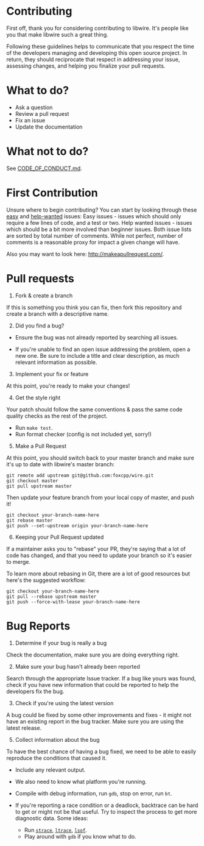 # Contributing

First off, thank you for considering contributing to libwire. It's people
like you that make libwire such a great thing.

Following these guidelines helps to communicate that you respect the time of
the developers managing and developing this open source project. In return,
they should reciprocate that respect in addressing your issue, assessing
changes, and helping you finalize your pull requests.

# What to do?

* Ask a question
* Review a pull request
* Fix an issue
* Update the documentation

# What **not** to do?

See [CODE_OF_CONDUCT.md](CODE_OF_CONDUCT.md).

# First Contribution

Unsure where to begin contributing? You can start by looking through
these [easy](https://github.com/foxcpp/wire/labels/easy) and
[help-wanted](https://github.com/foxcpp/wire/labels/help%20wanted) issues:
Easy issues - issues which should
only require a few lines of code, and a test or two. Help wanted issues -
issues which should be a bit more involved than beginner issues. Both issue
lists are sorted by total number of comments. While not perfect, number of
comments is a reasonable proxy for impact a given change will have.

Also you may want to look here: http://makeapullrequest.com/.

# Pull requests

1. Fork & create a branch

If this is something you think you can fix, then fork this repository and
create a branch with a descriptive name.

2. Did you find a bug?

* Ensure the bug was not already reported by searching all issues.

* If you're unable to find an open issue addressing the problem, open a new
  one. Be sure to include a title and clear description, as much relevant
  information as possible.

3. Implement your fix or feature

At this point, you're ready to make your changes!

4. Get the style right

Your patch should follow the same conventions & pass the same code quality
checks as the rest of the project.

* Run `make test`.
* Run format checker (config is not included yet, sorry!)

5. Make a Pull Request

At this point, you should switch back to your master branch and make sure it's up to date with libwire's master branch:

```
git remote add upstream git@github.com:foxcpp/wire.git
git checkout master
git pull upstream master
```

Then update your feature branch from your local copy of master, and push it!

```
git checkout your-branch-name-here
git rebase master
git push --set-upstream origin your-branch-name-here
```

6. Keeping your Pull Request updated

If a maintainer asks you to "rebase" your PR, they're saying that a lot of code
has changed, and that you need to update your branch so it's easier to merge.

To learn more about rebasing in Git, there are a lot of good resources but
here's the suggested workflow:

```
git checkout your-branch-name-here
git pull --rebase upstream master
git push --force-with-lease your-branch-name-here
```

# Bug Reports

1. Determine if your bug is really a bug

Check the documentation, make sure you are doing everything right.

2. Make sure your bug hasn't already been reported

Search through the appropriate Issue tracker. If a bug like yours was found,
check if you have new information that could be reported to help
the developers fix the bug.

3. Check if you're using the latest version

A bug could be fixed by some other improvements and fixes - it might not have an
existing report in the bug tracker. Make sure you are using the latest release.

5. Collect information about the bug

To have the best chance of having a bug fixed, we need to be able to easily
reproduce the conditions that caused it.

* Include any relevant output.
* We also need to know what platform you're running.
* Compile with debug information, run `gdb`, stop on error, run `bt`.
* If you're reporting a race condition or a deadlock, backtrace can be hard to
  get or might not be that useful. Try to inspect the process to get more
  diagnostic data. Some ideas:

  - Run [`strace`](https://en.wikipedia.org/wiki/Strace), [`ltrace`](https://en.wikipedia.org/wiki/Ltrace), [`lsof`](https://en.wikipedia.org/wiki/Lsof).
  - Play around with `gdb` if you know what to do.


